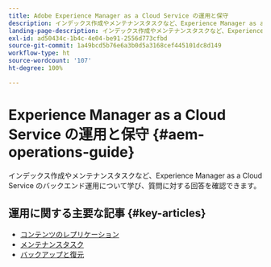 ```yaml
---
title: Adobe Experience Manager as a Cloud Service の運用と保守
description: インデックス作成やメンテナンスタスクなど、Experience Manager as a Cloud Service のバックエンド運用について学び、質問に対する回答を確認できます。
landing-page-description: インデックス作成やメンテナンスタスクなど、Experience Manager as a Cloud Service のバックエンド運用について学び、質問に対する回答を確認できます。
exl-id: ad50434c-1b4c-4e04-be91-2556d773cfbd
source-git-commit: 1a49bcd5b76e6a3b0d5a3168cef445101dc8d149
workflow-type: ht
source-wordcount: '107'
ht-degree: 100%

---
```



# Experience Manager as a Cloud Service の運用と保守 {#aem-operations-guide}

インデックス作成やメンテナンスタスクなど、Experience Manager as a Cloud Service のバックエンド運用について学び、質問に対する回答を確認できます。

## 運用に関する主要な記事 {#key-articles}

* [コンテンツのレプリケーション](replication.md)
* [メンテナンスタスク](maintenance.md)
* [バックアップと復元](backup.md)
